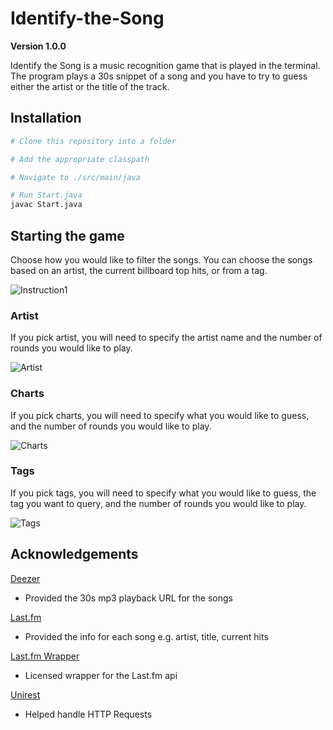 # Identify-the-Song
**Version 1.0.0**

Identify the Song is a music recognition game that is played in the terminal. The program plays a 30s snippet of a song and you have to try
to guess either the artist or the title of the track.

## Installation
```bash
# Clone this repository into a folder

# Add the appropriate classpath

# Navigate to ./src/main/java

# Run Start.java
javac Start.java
```

## Starting the game
Choose how you would like to filter the songs.
You can choose the songs based on an artist, the current billboard top hits, or from a tag.


![Instruction1](https://i.imgur.com/APml49Z.png "Choose Artist, Charts ,or Tags")

### Artist
If you pick artist, you will need to specify the artist name and the number of rounds you would like to play.

![Artist](https://i.imgur.com/cfzef2Z.png "Artist")

### Charts
If you pick charts, you will need to specify what you would like to guess, and the number of rounds you would like to play.

![Charts](https://i.imgur.com/iQDh1IN.png "Charts")


### Tags

If you pick tags, you will need to specify what you would like to guess, the tag you want to query, and the number of rounds you would like to play.

![Tags](https://i.imgur.com/TNzfLrt.png "Tags")

## Acknowledgements

[Deezer](https://developers.deezer.com/api)
* Provided the 30s mp3 playback URL for the songs

[Last.fm](https://www.last.fm/api/)
* Provided the info for each song e.g. artist, title, current hits

[Last.fm Wrapper](https://github.com/jkovacs/lastfm-java)
* Licensed wrapper for the Last.fm api

[Unirest](http://unirest.io/)
* Helped handle HTTP Requests
